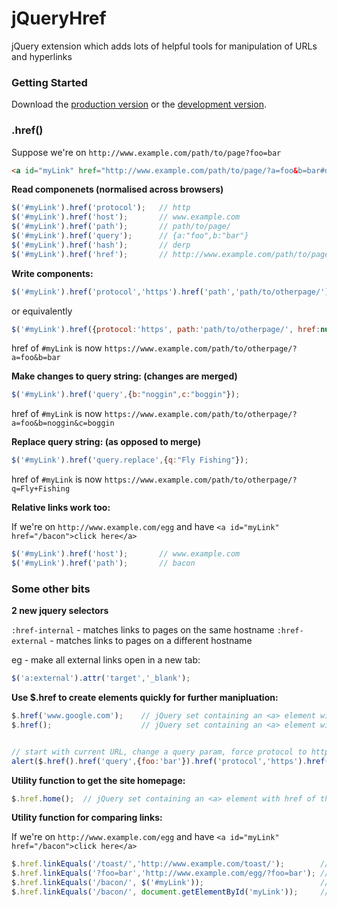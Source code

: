 # jQueryHref

jQuery extension which adds lots of helpful tools for manipulation of URLs and hyperlinks


### Getting Started
Download the [production version][min] or the [development version][max].

[min]: https://raw.github.com/cheeserolls/jQueryHref/master/dist/jquery.href.min.js
[max]: https://raw.github.com/cheeserolls/jQueryHref/master/dist/jquery.href.js


### .href()

Suppose we're on `http://www.example.com/path/to/page?foo=bar`

```html
<a id="myLink" href="http://www.example.com/path/to/page/?a=foo&b=bar#derp">click here</a>
```

**Read componenets (normalised across browsers)**

```javascript
$('#myLink').href('protocol');   // http
$('#myLink').href('host');       // www.example.com
$('#myLink').href('path');       // path/to/page/
$('#myLink').href('query');      // {a:"foo",b:"bar"}
$('#myLink').href('hash');       // derp
$('#myLink').href('href');       // http://www.example.com/path/to/page?a=foo&b=bar#derp
```

**Write components:**

```javascript
$('#myLink').href('protocol','https').href('path','path/to/otherpage/').href('hash',null);
```

or equivalently

```javascript
$('#myLink').href({protocol:'https', path:'path/to/otherpage/', href:null});
```

href of `#myLink` is now `https://www.example.com/path/to/otherpage/?a=foo&b=bar`

**Make changes to query string:  (changes are merged)**

```javascript
$('#myLink').href('query',{b:"noggin",c:"boggin"});
```

href of `#myLink` is now `https://www.example.com/path/to/otherpage/?a=foo&b=noggin&c=boggin`

**Replace query string:  (as opposed to merge)**

```javascript
$('#myLink').href('query.replace',{q:"Fly Fishing"});
```

href of `#myLink` is now `https://www.example.com/path/to/otherpage/?q=Fly+Fishing`

**Relative links work too:**

If we're on `http://www.example.com/egg` and have `<a id="myLink" href="/bacon">click here</a>`

```javascript
$('#myLink').href('host');       // www.example.com
$('#myLink').href('path');       // bacon
```

### Some other bits

**2 new jquery selectors**

`:href-internal` - matches links to pages on the same hostname
`:href-external` - matches links to pages on a different hostname

eg - make all external links open in a new tab:
```javascript
$('a:external').attr('target','_blank');
```

**Use $.href to create <a> elements quickly for further manipluation:**

```javascript
$.href('www.google.com');    // jQuery set containing an <a> element with href www.google.com
$.href();                    // jQuery set containing an <a> element with href of the current URL


// start with current URL, change a query param, force protocol to https, and alert the resulting URL
alert($.href().href('query',{foo:'bar'}).href('protocol','https').href('href'));
```

**Utility function to get the site homepage:**

```javascript
$.href.home();  // jQuery set containing an <a> element with href of the current URL with the path, query and hash all removed
```

**Utility function for comparing links:**

If we're on `http://www.example.com/egg` and have `<a id="myLink" href="/bacon">click here</a>`

```javascript
$.href.linkEquals('/toast/','http://www.example.com/toast/');        // true - strings interpreted as links and normalized
$.href.linkEquals('?foo=bar','http://www.example.com/egg/?foo=bar'); // true - strings interpreted as links and normalized
$.href.linkEquals('/bacon/', $('#myLink'));                          // true - first element of jquery set used, if it's a link
$.href.linkEquals('/bacon/', document.getElementById('myLink'));     // true - DOM elements also ok, if it's a link
```


